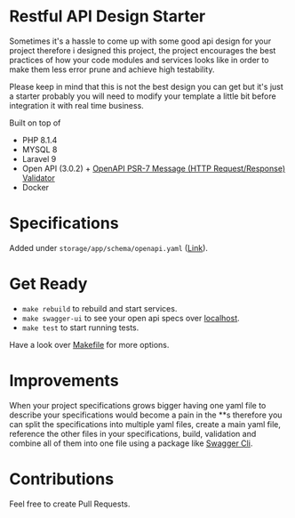 # Restful API Design Starter

Sometimes it's a hassle to come up with some good api design for your project therefore i designed this project, the project encourages the best practices of how your code modules and services looks like in order to make them less error prune and achieve high testability.  

Please keep in mind that this is not the best design you can get but it's just a starter probably you will need to modify your template a little bit before integration it with real time business.

Built on top of
- PHP 8.1.4
- MYSQL 8
- Laravel 9
- Open API (3.0.2) + [OpenAPI PSR-7 Message (HTTP Request/Response) Validator](https://github.com/thephpleague/openapi-psr7-validator)
- Docker

# Specifications 

Added under `storage/app/schema/openapi.yaml` ([Link](https://github.com/omarfawzi/Restful-API-Template/blob/main/storage/app/schema/openapi.yaml)).

# Get Ready
- `make rebuild` to rebuild and start services.
- `make swagger-ui` to see your open api specs over [localhost](http://localhost:8081).
- `make test` to start running tests.

Have a look over [Makefile](https://github.com/omarfawzi/Restful-API-Template/blob/main/Makefile) for more options.

# Improvements

When your project specifications grows bigger having one yaml file to describe your specifications would become a pain in the **s therefore you can split the specifications into multiple yaml files, create a main yaml file, reference the other files in your specifications, build, validation and combine all of them into one file using a package like [Swagger Cli](https://www.npmjs.com/package/swagger-cli).

# Contributions

Feel free to create Pull Requests.
